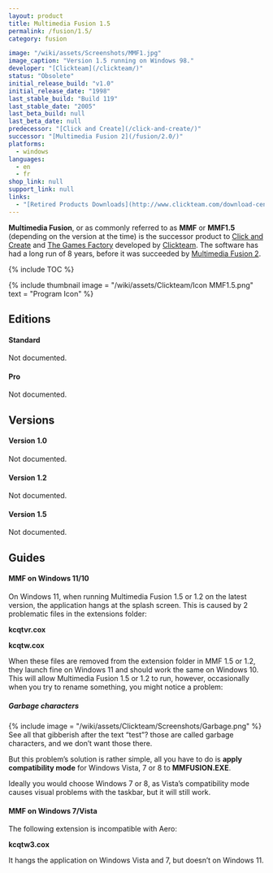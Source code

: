```yaml
---
layout: product
title: Multimedia Fusion 1.5
permalink: /fusion/1.5/
category: fusion

image: "/wiki/assets/Screenshots/MMF1.jpg"
image_caption: "Version 1.5 running on Windows 98."
developer: "[Clickteam](/clickteam/)"
status: "Obsolete"
initial_release_build: "v1.0"
initial_release_date: "1998"
last_stable_build: "Build 119"
last_stable_date: "2005"
last_beta_build: null
last_beta_date: null
predecessor: "[Click and Create](/click-and-create/)"
successor: "[Multimedia Fusion 2](/fusion/2.0/)"
platforms:
  - windows
languages:
  - en
  - fr
shop_link: null
support_link: null
links:
  - "[Retired Products Downloads](http://www.clickteam.com/download-centre/retired-products)"
---
```


**Multimedia Fusion**, or as commonly referred to as **MMF** or **MMF1.5**
(depending on the version at the time) is the successor product to [Click and Create]
and [The Games Factory] developed by [Clickteam]. The software has had a long run of 8 years,
before it was succeeded by [Multimedia Fusion 2].

{% include TOC %}

{% include thumbnail
    image = "/wiki/assets/Clickteam/Icon MMF1.5.png"
    text = "Program Icon"
%}

## Editions

#### Standard
Not documented.

#### Pro
Not documented.

## Versions

#### Version 1.0
Not documented.

#### Version 1.2
Not documented.

#### Version 1.5
Not documented.

## Guides

#### MMF on Windows 11/10
On Windows 11, when running Multimedia Fusion 1.5 or 1.2 on the latest version, the application hangs at the splash screen.
This is caused by 2 problematic files in the extensions folder:

**kcqtvr.cox**

**kcqtw.cox**

When these files are removed from the extension folder in MMF 1.5 or 1.2, they launch fine on Windows 11 and should work the same on Windows 10.
This will allow Multimedia Fusion 1.5 or 1.2 to run, however, occasionally when you try to rename something, you might notice a problem:

##### Garbage characters
{% include image = "/wiki/assets/Clickteam/Screenshots/Garbage.png" %}
See all that gibberish after the text “test”? those are called garbage characters, and we don’t want those there.

But this problem’s solution is rather simple, all you have to do is **apply compatibility mode** for Windows Vista, 7 or 8 to **MMFUSION.EXE**.

Ideally you would choose Windows 7 or 8, as Vista’s compatibility mode causes visual problems with the taskbar, but it will still work.

#### MMF on Windows 7/Vista
The following extension is incompatible with Aero:

**kcqtw3.cox**

It hangs the application on Windows Vista and 7, but doesn’t on Windows 11.

[Clickteam]: /clickteam/
[Click and Create]: /click-and-create/
[Multimedia Fusion 2]: /fusion/2.0/
[The Games Factory]: /games-factory/
